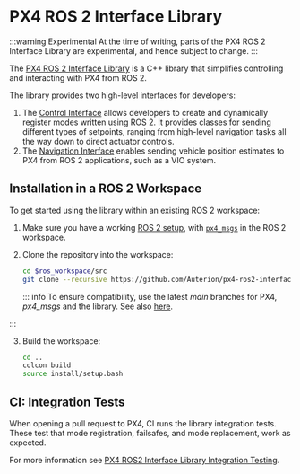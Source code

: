 # PX4 ROS 2 Interface Library

<Badge type="tip" text="PX4 v1.15" /> <Badge type="warning" text="Experimental" />

:::warning
Experimental
At the time of writing, parts of the PX4 ROS 2 Interface Library are experimental, and hence subject to change.
:::

The [PX4 ROS 2 Interface Library](https://github.com/Auterion/px4-ros2-interface-lib) is a C++ library that simplifies controlling and interacting with PX4 from ROS 2.

The library provides two high-level interfaces for developers:

1. The [Control Interface](./px4_ros2_control_interface.md) allows developers to create and dynamically register modes written using ROS 2.
   It provides classes for sending different types of setpoints, ranging from high-level navigation tasks all the way down to direct actuator controls.
2. The [Navigation Interface](./px4_ros2_navigation_interface.md) enables sending vehicle position estimates to PX4 from ROS 2 applications, such as a VIO system.

<!--
## Overview
-->

## Installation in a ROS 2 Workspace

To get started using the library within an existing ROS 2 workspace:

1. Make sure you have a working [ROS 2 setup](../ros2/user_guide.md), with [`px4_msgs`](https://github.com/PX4/px4_msgs) in the ROS 2 workspace.

2. Clone the repository into the workspace:

   ```sh
   cd $ros_workspace/src
   git clone --recursive https://github.com/Auterion/px4-ros2-interface-lib
   ```

   ::: info
   To ensure compatibility, use the latest _main_ branches for PX4, _px4_msgs_ and the library.
   See also [here](https://github.com/Auterion/px4-ros2-interface-lib#compatibility-with-px4).

:::

3. Build the workspace:

   ```sh
   cd ..
   colcon build
   source install/setup.bash
   ```

<!--
## How to Use the Library
-->

## CI: Integration Tests

When opening a pull request to PX4, CI runs the library integration tests.
These test that mode registration, failsafes, and mode replacement, work as expected.

For more information see [PX4 ROS2 Interface Library Integration Testing](../test_and_ci/integration_testing_px4_ros2_interface.md).
